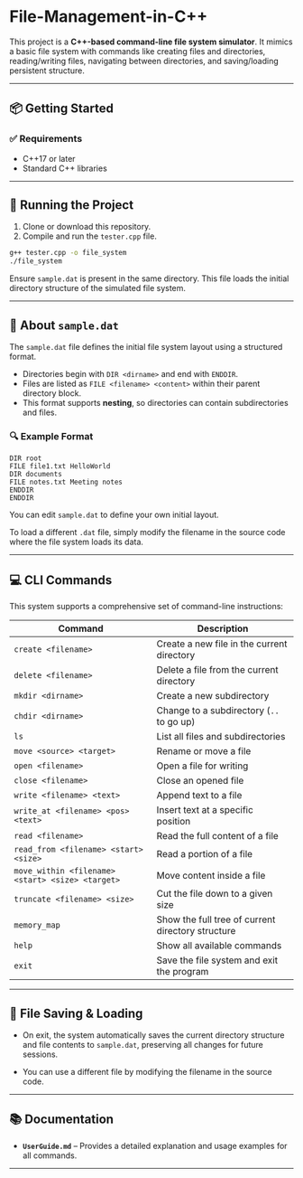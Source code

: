 # File-Management-in-C++
This project is a **C++-based command-line file system simulator**. It mimics a basic file system with commands like creating files and directories, reading/writing files, navigating between directories, and saving/loading persistent structure.

---

## 📦 Getting Started

### ✅ Requirements
- C++17 or later
- Standard C++ libraries

---

## 🚀 Running the Project

1. Clone or download this repository.
2. Compile and run the `tester.cpp` file.

```bash
g++ tester.cpp -o file_system
./file_system
```
Ensure `sample.dat` is present in the same directory. This file loads the initial directory structure of the simulated file system.

---

## 📂 About `sample.dat`

The `sample.dat` file defines the initial file system layout using a structured format.

- Directories begin with `DIR <dirname>` and end with `ENDDIR`.
- Files are listed as `FILE <filename> <content>` within their parent directory block.
- This format supports **nesting**, so directories can contain subdirectories and files.

### 🔍 Example Format

```plaintext
DIR root
FILE file1.txt HelloWorld
DIR documents
FILE notes.txt Meeting notes
ENDDIR
ENDDIR
```
You can edit `sample.dat` to define your own initial layout.

To load a different `.dat` file, simply modify the filename in the source code where the file system loads its data.

---

## 💻 CLI Commands

This system supports a comprehensive set of command-line instructions:

| Command                                     | Description                                      |
|---------------------------------------------|--------------------------------------------------|
| `create <filename>`                         | Create a new file in the current directory       |
| `delete <filename>`                         | Delete a file from the current directory         |
| `mkdir <dirname>`                           | Create a new subdirectory                        |
| `chdir <dirname>`                           | Change to a subdirectory (`..` to go up)         |
| `ls`                                        | List all files and subdirectories                |
| `move <source> <target>`                    | Rename or move a file                            |
| `open <filename>`                           | Open a file for writing                          |
| `close <filename>`                          | Close an opened file                             |
| `write <filename> <text>`                   | Append text to a file                            |
| `write_at <filename> <pos> <text>`          | Insert text at a specific position               |
| `read <filename>`                           | Read the full content of a file                  |
| `read_from <filename> <start> <size>`       | Read a portion of a file                         |
| `move_within <filename> <start> <size> <target>` | Move content inside a file                    |
| `truncate <filename> <size>`                | Cut the file down to a given size                |
| `memory_map`                                | Show the full tree of current directory structure|
| `help`                                      | Show all available commands                      |
| `exit`                                      | Save the file system and exit the program        |

---

## 📄 File Saving & Loading

- On exit, the system automatically saves the current directory structure and file contents to `sample.dat`, preserving all changes for future sessions.

- You can use a different file by modifying the filename in the source code.

---

## 📚 Documentation

- **`UserGuide.md`** – Provides a detailed explanation and usage examples for all commands.

---

